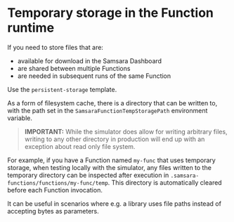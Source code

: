 # Temporary storage in the Function runtime

If you need to store files that are:

- available for download in the Samsara Dashboard
- are shared between multiple Functions
- are needed in subsequent runs of the same Function

Use the `persistent-storage` template.

As a form of filesystem cache, there is a directory that can be written to, with the path set in the `SamsaraFunctionTempStoragePath` environment variable.

> **IMPORTANT:** While the simulator does allow for writing arbitrary files, writing to any other directory in production will end up with an exception about read only file system.

For example, if you have a Function named `my-func` that uses temporary storage, when testing locally with the simulator, any files written to the temporary directory can be inspected after execution in `.samsara-functions/functions/my-func/temp`. This directory is automatically cleared before each Function invocation.

It can be useful in scenarios where e.g. a library uses file paths instead of accepting bytes as parameters.
